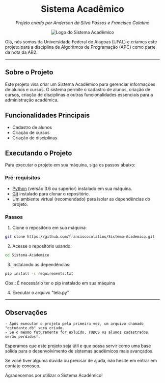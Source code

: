 <h1 align="center"> Sistema Acadêmico </h1>
<p align="center">
  <em>Projeto criado por Anderson da Silva Passos e Francisco Colatino</em>
</p>

<p align="center">
  <img src="https://encrypted-tbn2.gstatic.com/images?q=tbn:ANd9GcQpP7EwzsfKrdwxBIpCBE2Nb5YjYFTLYAY4DX_9dBRZST-5oZ-M" alt="Logo do Sistema Acadêmico">
</p>

Olá, nós somos da Universidade Federal de Alagoas (UFAL) e criamos este projeto para a disciplina de Algoritmos de Programação (APC) como parte da nota da AB2.

---

## Sobre o Projeto

Este projeto visa criar um Sistema Acadêmico para gerenciar informações de alunos e cursos. O sistema permite o cadastro de alunos, criação de cursos, criação de disciplinas e outras funcionalidades essenciais para a administração acadêmica.

## Funcionalidades Principais

- Cadastro de alunos
- Criação de cursos
- Criação de disciplinas

## Executando o Projeto

Para executar o projeto em sua máquina, siga os passos abaixo:

### Pré-requisitos

- [Python](https://www.python.org/) (versão 3.6 ou superior) instalado em sua máquina.
- [Git](https://git-scm.com/) instalado para clonar o repositório.
- Um ambiente virtual (recomendado) para isolar as dependências do projeto.

### Passos

1. Clone o repositório em sua máquina:
  ```bash
  git clone https://github.com/franciscocolatino/Sistema-Academico.git
  ```
2. Acesse o repositório usando:
  ```bash
  cd Sistema-Academico
  ```
3. Instalando as dependências:
  ```bash
  pip install -r requirements.txt
  ```
  Obs.: É necessário ter o pip instalado em sua máquina
  
  4. Executar o arquivo "tela.py"
------------------------------------------------------------------------------------------------

## Observações
    - Após executar o projeto pela primeira vez, um arquivo chamado "estudante.db" será criado.
    - Se o mesmo futuramente for exluído, TODOS os alunos cadastrados seráo perdidos!.

Esperamos que este projeto seja útil e que possa servir como uma base sólida para o desenvolvimento de sistemas acadêmicos mais avançados.

Se você tiver alguma dúvida ou precisar de ajuda, não hesite em entrar em contato conosco.

Agradecemos por utilizar o Sistema Acadêmico!
